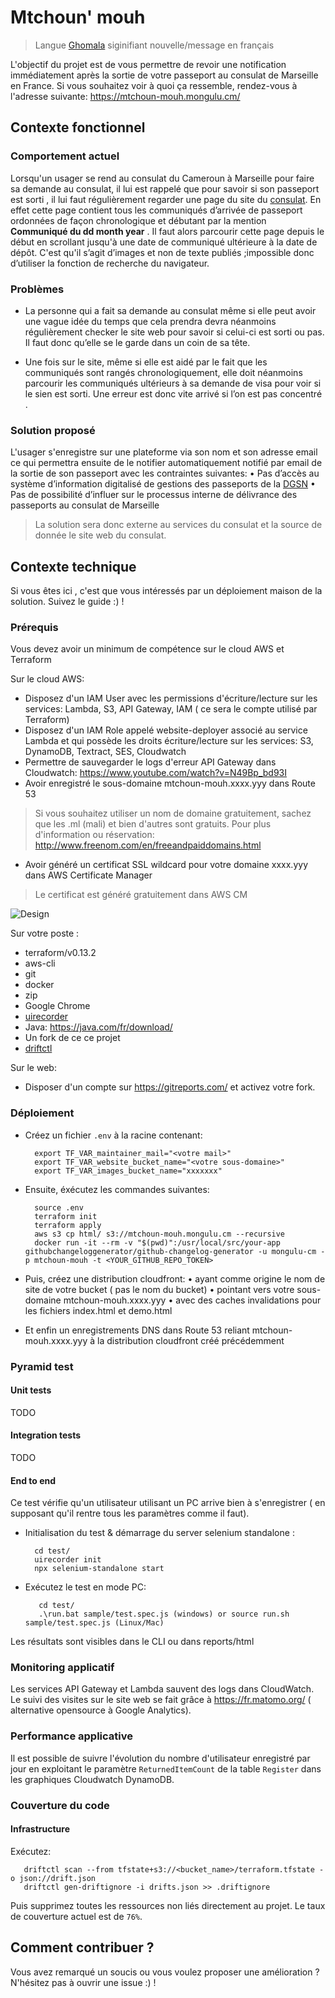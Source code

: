# Mtchoun' mouh
> Langue [Ghomala](https://fr.wikipedia.org/wiki/Ghomala%CA%BC) siginifiant nouvelle/message en français

L'objectif du projet est de vous permettre de revoir une notification immédiatement après la sortie de votre passeport au consulat de Marseille en France.
Si vous souhaitez voir à quoi ça ressemble, rendez-vous à l'adresse suivante: https://mtchoun-mouh.mongulu.cm/

## Contexte fonctionnel

### Comportement actuel

Lorsqu'un usager se rend au consulat du Cameroun à Marseille pour faire sa demande au consulat, il lui est rappelé que pour savoir si son passeport est sorti , il lui faut régulièrement regarder une page du site du [consulat](https://www.consulacam-marseille.fr/index.php?p=consulat-cameroun-passeports). En effet cette page contient tous les communiqués d’arrivée de passeport ordonnées de façon chronologique et débutant par la mention  **Communiqué du dd month year** .
Il faut alors parcourir cette page depuis le début en scrollant jusqu'à une date de communiqué ultérieure à la date de dépôt. C'est qu'il s’agit d’images et non de texte publiés ;impossible donc d’utiliser la fonction de recherche du navigateur.

### Problèmes

* La personne qui a fait sa demande au consulat même si elle peut avoir une vague idée du temps que cela prendra devra néanmoins régulièrement checker le site web pour savoir si celui-ci est sorti ou pas. Il faut donc qu’elle se le garde dans un coin de sa tête.

* Une fois sur le site, même si elle est aidé par le fait que les communiqués sont rangés chronologiquement, elle doit néanmoins parcourir les communiqués ultérieurs à sa demande de visa pour voir si le sien est sorti. Une erreur est donc vite arrivé si l’on est pas concentré .

### Solution proposé
L'usager s'enregistre sur une plateforme via son nom et son adresse email ce qui permettra ensuite de le notifier
automatiquement notifié par email de la sortie de son passeport avec les contraintes suivantes:
    • Pas d’accès au système d’information digitalisé de gestions des passeports de la [DGSN]( https://www.dgsn.cm/?fbclid=IwAR1KmGe-drUBiwpUg_tx-6b-crEPsXrqoPdTK7X8Ik-mag-NG7pUky4zV7U)
    • Pas de possibilité d’influer sur le processus interne de délivrance des passeports au consulat de Marseille

> La solution sera donc externe au services du consulat et la source de donnée le site web du consulat.



## Contexte technique

Si vous êtes ici , c'est que vous intéressés par un déploiement maison de la solution. Suivez le guide :) !

### Prérequis
Vous devez avoir un minimum de compétence sur le cloud AWS et Terraform

Sur le cloud AWS:
* Disposez d'un IAM User avec les permissions d'écriture/lecture sur les services: Lambda, S3, API Gateway, IAM ( ce
sera le compte utilisé par Terraform)
* Disposez d'un IAM Role appelé website-deployer associé au service Lambda et qui possède les droits écriture/lecture
sur les services: S3, DynamoDB, Textract, SES, Cloudwatch
* Permettre de sauvegarder le logs d'erreur API Gateway dans Cloudwatch: https://www.youtube.com/watch?v=N49Bp_bd93I
* Avoir enregistré le sous-domaine mtchoun-mouh.xxxx.yyy dans Route 53
> Si vous souhaitez utiliser un nom de domaine gratuitement, sachez que les .ml (mali) et bien d'autres sont gratuits.
> Pour plus d'information ou réservation: http://www.freenom.com/en/freeandpaiddomains.html
* Avoir généré un certificat SSL wildcard pour votre domaine xxxx.yyy dans AWS Certificate Manager
> Le certificat est généré gratuitement dans AWS CM

![Design](architecture.png)

Sur votre poste :
* terraform/v0.13.2
* aws-cli
* git
* docker
* zip
* Google Chrome
* [uirecorder](https://github.com/alibaba/uirecorder)
* Java: https://java.com/fr/download/
* Un fork de ce ce projet
* [driftctl](https://driftctl.com/)

Sur le web:
* Disposer d'un compte sur https://gitreports.com/ et activez votre fork.


### Déploiement

* Créez un fichier `.env` à la racine contenant:
  ```
    export TF_VAR_maintainer_mail="<votre mail>"
    export TF_VAR_website_bucket_name="<votre sous-domaine>"
    export TF_VAR_images_bucket_name="xxxxxxx"
  ```

* Ensuite, éxécutez les commandes suivantes:
  ```
    source .env
    terraform init
    terraform apply
    aws s3 cp html/ s3://mtchoun-mouh.mongulu.cm --recursive
    docker run -it --rm -v "$(pwd)":/usr/local/src/your-app githubchangeloggenerator/github-changelog-generator -u mongulu-cm -p mtchoun-mouh -t <YOUR_GITHUB_REPO_TOKEN>
  ```

* Puis, créez une distribution cloudfront:
    • ayant comme origine le nom de site de votre bucket ( pas le nom du bucket)
    • pointant vers votre sous-domaine mtchoun-mouh.xxxx.yyy
    • avec des caches invalidations pour les fichiers index.html et demo.html


* Et enfin un enregistrements DNS dans Route 53 reliant mtchoun-mouh.xxxx.yyy à la distribution cloudfront créé précédemment


### Pyramid test

#### Unit tests
TODO

#### Integration tests
TODO

#### End to end

Ce test vérifie qu'un utilisateur utilisant un PC arrive bien à s'enregistrer ( en supposant qu'il rentre tous les
paramètres comme il faut).

* Initialisation du test & démarrage du server selenium standalone :
  ```
    cd test/
    uirecorder init
    npx selenium-standalone start
  ```

* Exécutez le test en mode PC:
  ```
     cd test/
     .\run.bat sample/test.spec.js (windows) or source run.sh sample/test.spec.js (Linux/Mac)
  ```

Les résultats sont visibles dans le CLI ou dans reports/html

### Monitoring applicatif

Les services API Gateway et Lambda sauvent des logs dans CloudWatch.   
Le suivi des visites sur le site web se fait grâce à https://fr.matomo.org/ ( alternative opensource à Google Analytics).

### Performance applicative

Il est possible de suivre l'évolution du nombre d'utilisateur enregistré par jour en exploitant le paramètre
`ReturnedItemCount` de la table `Register` dans les graphiques Cloudwatch DynamoDB.

### Couverture du code

#### Infrastructure

Exécutez:
 ```
    driftctl scan --from tfstate+s3://<bucket_name>/terraform.tfstate -o json://drift.json
    driftctl gen-driftignore -i drifts.json >> .driftignore
 ```

Puis supprimez toutes les ressources non liés directement au projet.
Le taux de couverture actuel est de `76%`.

## Comment contribuer ?

Vous avez remarqué un soucis ou vous voulez proposer une amélioration ? N'hésitez pas à ouvrir une issue :) !
